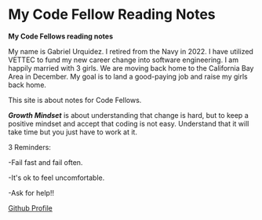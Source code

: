 # My Code Fellow Reading Notes
 
**My Code Fellows reading notes**

My name is Gabriel Urquidez.  I retired from the Navy in 2022. I have utilized VETTEC to fund my new career change into software engineering. I am happily married with 3 girls. We are moving back home to the California Bay Area in December.  My goal is to land a good-paying job and raise my girls back home.  

This site is about notes for Code Fellows. 

***Growth Mindset*** is about understanding that change is hard, but to keep a positive mindset and accept that coding is not easy. Understand that it will take time but you just have to work at it. 

3 Reminders:

-Fail fast and fail often.

-It's ok to feel uncomfortable.

-Ask for help!!

[Github Profile](https://github.com/sailorgabe)

